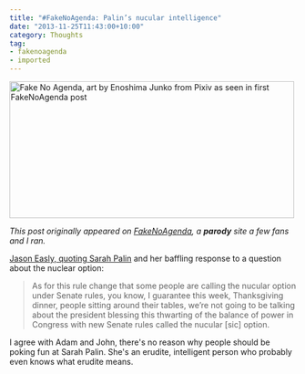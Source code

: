 ```yaml
---
title: "#FakeNoAgenda: Palin’s nucular intelligence"
date: "2013-11-25T11:43:00+10:00"
category: Thoughts
tag:
- fakenoagenda
- imported
---
```

<p><img src="https://rubenerd.com/files/2013/fakenoagenda.jpg" srcset="https://rubenerd.com/files/2013/fakenoagenda.jpg 1x, https://rubenerd.com/files/2013/fakenoagenda@2x.jpg 2x" alt="Fake No Agenda, art by Enoshima Junko from Pixiv as seen in first FakeNoAgenda post" style="width:500px; height:240px" /></p>

*This post originally appeared on [FakeNoAgenda], a **parody** site a few fans and I ran.*

[Jason Easly, quoting Sarah Palin](http://www.politicususa.com/2013/11/24/sarah-palin-humiliates-fox-news-knowing-nuclear-option.html) and her baffling response to a question about the nuclear option:

> As for this rule change that some people are calling the nucular option under Senate rules, you know, I guarantee this week, Thanksgiving dinner, people sitting around their tables, we’re not going to be talking about the president blessing this thwarting of the balance of power in Congress with new Senate rules called the nucular [sic] option.

I agree with Adam and John, there's no reason why people should be poking fun at Sarah Palin. She's an erudite, intelligent person who probably even knows what erudite means.

[FakeNoAgenda]: https://rubenerd.com/tag/fakenoagenda/ "View all posts from FakeNoAgenda"

